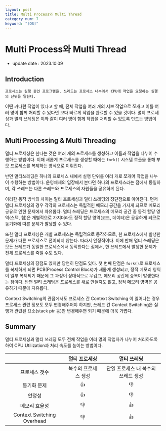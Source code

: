 ```yaml
---
layout: post
title: Multi Process와 Multi Thread
category_num: 7
keyword: "[OS]"
---
```


# Multi Process와 Multi Thread

- update date : 2023.10.09

## Introduction

```
프로세스는 실행 중인 프로그램을, 쓰레드는 프로세스 내부에서 CPU에 작업을 요청하는 실행의 단위를 말한다.
```

어떤 커다란 작업이 있다고 할 때, 전체 작업을 여러 개의 서브 작업으로 쪼개고 이를 여러 명이 함께 처리할 수 있다면 보다 빠르게 작업을 완료할 수 있을 것이다. 멀티 프로세싱과 멀티 쓰레딩은 이와 같이 여러 명이 함께 작업을 처리할 수 있도록 만드는 방법이다.

## Multi Processing & Multi Threading

멀티 프로세싱은 한다는 것은 여러 개의 프로세스를 생성하고 이들과 작업을 나누어 수행하는 방법이다. 이때 새롭게 프로세스를 생성할 때에는 `fork()` 시스템 호출을 통해 부모 프로세스를 복제하는 방식으로 이뤄진다.

반면 멀티쓰레딩은 하나의 프로세스 내에서 실행 단위를 여러 개로 쪼개어 작업을 나누어 수행하는 방법이다. 운영체제의 입장에서 본다면 하나의 프로세스라는 점에서 동일하며, 각 쓰레드는 다른 쓰레드와 프로세스의 자원들을 공유하게 된다.

이러한 동작 방식의 차이는 멀티 프로세싱과 멀티 쓰레딩의 장단점으로 이어진다. 먼저 멀티 프로세싱의 경우 각각의 프로세스는 독립적인 메모리 공간을 가지게 되므로 메모리 공유로 인한 문제에서 자유롭다. 멀티 쓰레딩은 프로세스의 메모리 공간 중 동적 할당 영역(스택, 힙)은 개별적으로 가지더라도 정적 할당 영역(코드, 데이터)은 공유하게 되므로 동기화에 따른 문제가 발생할 수 있다.

또한 멀티 프로세싱은 개별 프로세스는 독립적으로 동작하므로, 한 프로세스에서 발생한 문제가 다른 프로세스로 전이되지 않는다. 따라서 안정적이다. 이에 반해 멀티 쓰레딩은 모든 쓰레드가 동일한 프로세스에서 동작한다는 점에서, 한 쓰레드에서 발생한 문제가 전체 프로세스를 죽일 수도 있다.

멀티 프로세싱의 장점도 있지만 당연히 단점도 있다. 첫 번째 단점은 `fork()`로 프로세스를 복제하게 되면 PCB(Process Control Block)가 새롭게 생성되고, 정적 메모리 영역이 일부 복제되기 때문에 그 과정이 상대적으로 무겁고, 메모리 공간에 중복이 발생한다는 점이다. 반면 멀티 쓰레딩은 프로세스를 새로 만들지도 않고, 정적 메모리 영역은 공유하기 때문에 자유롭다.

Context Switching의 관점에서도 프로세스 간 Context Switching 이 일어나는 경우 프로세스 관련 정보도 모두 변경해주어야 하지만, 쓰레드 간 Context Switching은 실행과 관련된 요소(stack ptr 등)만 변경해주면 되기 때문에 더욱 가볍다.

## Summary

멀티 프로세싱과 멀티 쓰레딩 모두 전체 작업을 여러 명의 작업자가 나누어 처리하도록 하여 CPU Utilization과 처리 속도를 높이는 방법이다.

|                            |    멀티 프로세싱     |             멀티 쓰레딩             |
| :------------------------: | :------------------: | :---------------------------------: |
|       프로세스 갯수        | 복수의 프로세스 생성 | 단일 프로세스 내 복수의 쓰레드 생성 |
|        동기화 문제         |          👍          |                 👎                  |
|           안정성           |          👍          |                 👎                  |
|       메모리 효율성        |          👎          |                 👍                  |
| Context Switching Overhead |          👎          |                 👍                  |
